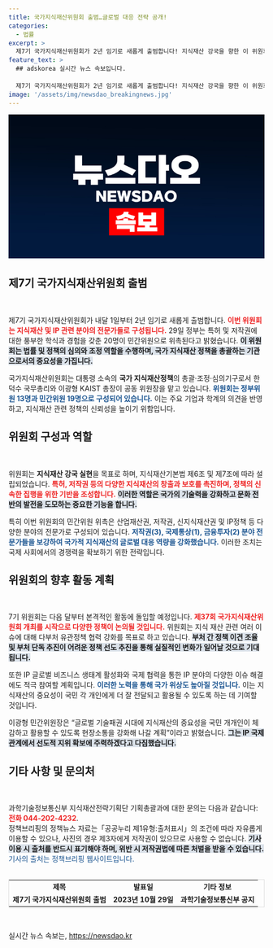 ```yaml
---
title: 국가지식재산위원회 출범…글로벌 대응 전략 공개!
categories:
  - 법률
excerpt: >
  제7기 국가지식재산위원회가 2년 임기로 새롭게 출범합니다! 지식재산 강국을 향한 이 위원회의 목표와 인물들, 그리고 글로벌 대응력 강화를 위한 계획을 알아보세요!
feature_text: >
  ## adskorea 실시간 뉴스 속보입니다.

  제7기 국가지식재산위원회가 2년 임기로 새롭게 출범합니다! 지식재산 강국을 향한 이 위원회의 목표와 인물들, 그리고 글로벌 대응력 강화를 위한 계획을 알아보세요!
image: '/assets/img/newsdao_breakingnews.jpg'
---
```


<p><img src="/assets/img/newsdao_breakingnews.jpg" alt="adskorea 속보" /></p>

<h2 data-ke-size="size26">제7기 국가지식재산위원회 출범</h2>

<p data-ke-size="size16">&nbsp;</p>

<p>제7기 국가지식재산위원회가 내달 1일부터 2년 임기로 새롭게 출범합니다. <b><span style="color: #ee2323;">이번 위원회는 지식재산 및 IP 관련 분야의 전문가들로 구성됩니다.</span></b> 29일 정부는 특허 및 저작권에 대한 풍부한 학식과 경험을 갖춘 20명이 민간위원으로 위촉된다고 밝혔습니다. <b><span style="background-color: #21538527;">이 위원회는 법률 및 정책의 심의와 조정 역할을 수행하며, 국가 지식재산 정책을 총괄하는 기관으로서의 중요성을 가집니다.</span></b> </p>

<p>국가지식재산위원회는 대통령 소속의 <strong>국가 지식재산정책</strong>의 총괄·조정·심의기구로서 한덕수 국무총리와 이광형 KAIST 총장이 공동 위원장을 맡고 있습니다. <b><span style="color: #1a5490;">위원회는 정부위원 13명과 민간위원 19명으로 구성되어 있습니다.</span></b>  이는 주요 기업과 학계의 의견을 반영하고, 지식재산 관련 정책의 신뢰성을 높이기 위함입니다.</p>

<h2 data-ke-size="size26">위원회 구성과 역할</h2>

<p data-ke-size="size16">&nbsp;</p>

<p>위원회는 <strong>지식재산 강국 실현</strong>을 목표로 하며, 지식재산기본법 제6조 및 제7조에 따라 설립되었습니다. <b><span style="color: #ee2323;">특허, 저작권 등의 다양한 지식재산의 창출과 보호를 촉진하며, 정책의 신속한 집행을 위한 기반을 조성합니다.</span></b> <b><span style="background-color: #21538527;">이러한 역할은 국가의 기술력을 강화하고 문화 전반의 발전을 도모하는 중요한 기능을 합니다.</span></b> </p>

<p>특히 이번 위원회의 민간위원 위촉은 산업재산권, 저작권, 신지식재산권 및 IP정책 등 다양한 분야의 전문가로 구성되어 있습니다. <b><span style="color: #1a5490;">저작권(3), 국제통상(1), 금융투자(2) 분야 전문가들을 보강하여 국가적 지식재산의 글로벌 대응 역량을 강화했습니다.</span></b> 이러한 조치는 국제 사회에서의 경쟁력을 확보하기 위한 전략입니다.</p>

<h2 data-ke-size="size26">위원회의 향후 활동 계획</h2>

<p data-ke-size="size16">&nbsp;</p>

<p>7기 위원회는 다음 달부터 본격적인 활동에 돌입할 예정입니다. <b><span style="color: #ee2323;">제37회 국가지식재산위원회 개최를 시작으로 다양한 정책이 논의될 것입니다.</span></b> 위원회는 지식 재산 관련 여러 이슈에 대해 다부처 유관정책 협력 강화를 목표로 하고 있습니다. <b><span style="background-color: #21538527;">부처 간 정책 이견 조율 및 부처 단독 추진이 어려운 정책 선도 추진을 통해 실질적인 변화가 일어날 것으로 기대됩니다.</span></b></p>

<p>또한 IP 글로벌 비즈니스 생태계 활성화와 국제 협력을 통한 IP 분야의 다양한 이슈 해결에도 적극 참여할 계획입니다. <b><span style="color: #1a5490;">이러한 노력을 통해 국가 위상도 높아질 것입니다.</span></b> 이는 지식재산의 중요성이 국민 각 개인에게 더 잘 전달되고 활용될 수 있도록 하는 데 기여할 것입니다.</p>

<p>이광형 민간위원장은 “글로벌 기술패권 시대에 지식재산의 중요성을 국민 개개인이 체감하고 활용할 수 있도록 현장소통을 강화해 나갈 계획”이라고 밝혔습니다. <b><span style="background-color: #21538527;">그는 IP 국제 관계에서 선도적 지위 확보에 주력하겠다고 다짐했습니다.</span></b> </p>

<h2 data-ke-size="size26">기타 사항 및 문의처</h2>

<p data-ke-size="size16">&nbsp;</p>

<p>과학기술정보통신부 지식재산전략기획단 기획총괄과에 대한 문의는 다음과 같습니다: <b><span style="color: #ee2323;">전화 044-202-4232</span></b>. <br> 정책브리핑의 정책뉴스 자료는「공공누리 제1유형:출처표시」의 조건에 따라 자유롭게 이용할 수 있으나, 사진의 경우 제3자에게 저작권이 있으므로 사용할 수 없습니다. <b><span style="background-color: #21538527;">기사 이용 시 출처를 반드시 표기해야 하며, 위반 시 저작권법에 따른 처벌을 받을 수 있습니다.</span></b> <br> <span style="color: #1a5490;">기사의 출처는 정책브리핑 웹사이트입니다.</span> <br><br> <table style="width:100%; border-collapse:collapse; text-align:left; border: 1px solid #ddd;">
<tr>
<td style="text-align: center; height: 17px;"><b>제목</b></td>
<td style="text-align: center; height: 17px;"><b>발표일</b></td>
<td style="text-align: center; height: 17px;"><b>기타 정보</b></td>
</tr>
<tr>
<td style="text-align: center; height: 17px;"><b>제7기 국가지식재산위원회 출범</b></td>
<td style="text-align: center; height: 17px;"><b>2023년 10월 29일</b></td>
<td style="text-align: center; height: 17px;"><b>과학기술정보통신부 공지</b></td>
</tr>
</table> </p>

<p data-ke-size="size16">&nbsp;</p>
실시간 뉴스 속보는, <a href="https://newsdao.kr" rel="dofollow">https://newsdao.kr</a>


